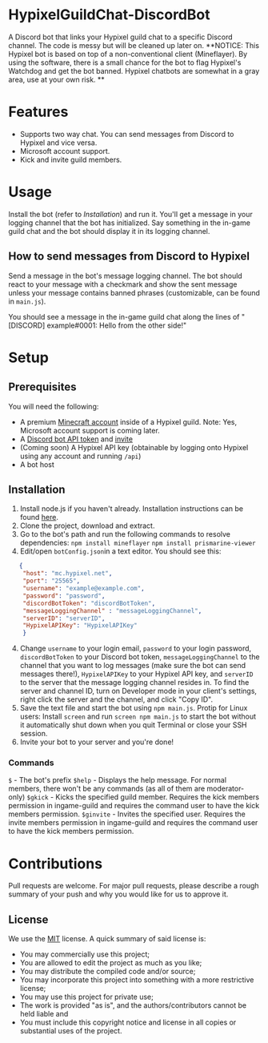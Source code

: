 # HypixelGuildChat-DiscordBot
A Discord bot that links your Hypixel guild chat to a specific Discord channel. The code is messy but will be cleaned up later on.
**NOTICE: This Hypixel bot is based on top of a non-conventional client (Mineflayer). By using the software, there is a small chance for the bot to flag Hypixel's Watchdog and get the bot banned. Hypixel chatbots are somewhat in a gray area, use at your own risk. **

# Features
* Supports two way chat. You can send messages from Discord to Hypixel and vice versa.
* Microsoft account support.
* Kick and invite guild members.

# Usage
Install the bot (refer to *Installation*) and run it. You'll get a message in your logging channel that the bot has initialized. Say something in the in-game guild chat and the bot should display it in its logging channel.

## How to send messages from Discord to Hypixel
Send a message in the bot's message logging channel. The bot should react to your message with a checkmark and show the sent message unless your message contains banned phrases (customizable, can be found in `main.js`). 

You should see a message in the in-game guild chat along the lines of "[DISCORD] example#0001: Hello from the other side!"

# Setup
## Prerequisites
You will need the following:
* A premium [Minecraft account]("https://www.minecraft.net/en-us/about-minecraft") inside of a Hypixel guild.
  Note: Yes, Microsoft account support is coming later.
* A [Discord bot API token]("https://discordpy.readthedocs.io/en/stable/discord.html") and [invite]("https://discordpy.readthedocs.io/en/stable/discord.html#inviting-your-bot")
* (Coming soon) A Hypixel API key (obtainable by logging onto Hypixel using any account and running `/api`)
* A bot host

## Installation
1. Install node.js if you haven't already. Installation instructions can be found [here]("https://nodejs.org/en/download/package-manager/").
2. Clone the project, download and extract.
3. Go to the bot's path and run the following commands to resolve dependencies:
   `npm install mineflayer`
   `npm install prismarine-viewer`
  4. Edit/open `botConfig.json`in a text editor. You should see this:
```json
   {
    "host": "mc.hypixel.net",
    "port": "25565",
    "username": "example@example.com",
    "password": "password",
    "discordBotToken": "discordBotToken",
    "messageLoggingChannel" : "messageLoggingChannel",
    "serverID": "serverID",
    "HypixelAPIKey": "HypixelAPIKey"
    }
```
4. Change `username` to your login email, `password` to your login password, `discordBotToken` to your Discord bot token, `messageLoggingChannel` to the channel that you want to log messages (make sure the bot can send messages there!), `HypixelAPIKey` to your Hypixel API key, and `serverID` to the server that the message logging channel resides in.
      To find the server and channel ID, turn on Developer mode in your client's settings, right click the server and the channel, and click "Copy ID".
5.  Save the text file and start the bot using `npm main.js`.
      Protip for Linux users: Install `screen` and run `screen npm main.js` to start the bot without it automatically shut down when you quit Terminal or close your SSH session.
6. Invite your bot to your server and you're done!

### Commands

`$` - The bot's prefix
`$help` - Displays the help message. For normal members, there won't be any commands (as all of them are moderator-only)
`$gkick` - Kicks the specified guild member. Requires the kick members permission in ingame-guild and requires the command user to have the kick members permission.
`$ginvite` - Invites the specified user. Requires the invite members permission in ingame-guild and requires the command user to have the kick members permission.

# Contributions
Pull requests are welcome. For major pull requests, please describe a rough summary of your push and why you would like for us to approve it.

## License
We use the [MIT](https://choosealicense.com/licenses/mit/) license.
A quick summary of said license is:

* You may commercially use this project;
* You are allowed to edit the project as much as you like;
* You may distribute the compiled code and/or source;
* You may incorporate this project into something with a more restrictive license;
* You may use this project for private use;
* The work is provided "as is", and the authors/contributors cannot be held liable and
* You must include this copyright notice and license in all copies or substantial uses of the project.

